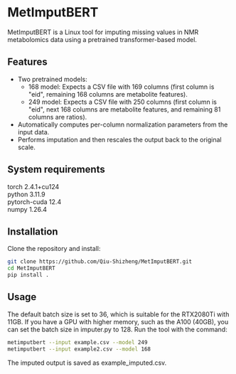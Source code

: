 # MetImputBERT

MetImputBERT is a Linux tool for imputing missing values in NMR metabolomics data using a pretrained transformer-based model.

## Features

- Two pretrained models:
  - 168 model: Expects a CSV file with 169 columns (first column is "eid", remaining 168 columns are metabolite features).
  - 249 model: Expects a CSV file with 250 columns (first column is "eid", next 168 columns are metabolite features, and remaining 81 columns are ratios).
- Automatically computes per-column normalization parameters from the input data.
- Performs imputation and then rescales the output back to the original scale.

## System requirements
torch 2.4.1+cu124  
python 3.11.9  
pytorch-cuda 12.4    
numpy 1.26.4

## Installation
Clone the repository and install:

```bash
git clone https://github.com/Qiu-Shizheng/MetImputBERT.git
cd MetImputBERT
pip install .
```
## Usage
The default batch size is set to 36, which is suitable for the RTX2080Ti with 11GB. If you have a GPU with higher memory, such as the A100 (40GB), you can set the batch size in imputer.py to 128. Run the tool with the command:

```bash
metimputbert --input example.csv --model 249
metimputbert --input example2.csv --model 168
```
The imputed output is saved as example_imputed.csv.
